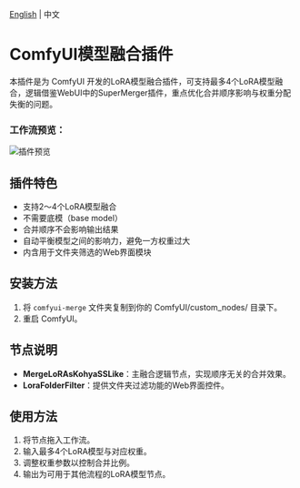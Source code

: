 
[English](README.md) | 中文

# ComfyUI模型融合插件    
本插件是为 ComfyUI 开发的LoRA模型融合插件，可支持最多4个LoRA模型融合，逻辑借鉴WebUI中的SuperMerger插件，重点优化合并顺序影响与权重分配失衡的问题。   
### 工作流预览：    
![插件预览](https://github.com/user-attachments/assets/6d0a02e6-a92e-40b3-9f1d-156fde787ff4 )    

## 插件特色
- 支持2～4个LoRA模型融合
- 不需要底模（base model）
- 合并顺序不会影响输出结果
- 自动平衡模型之间的影响力，避免一方权重过大
- 内含用于文件夹筛选的Web界面模块

## 安装方法
1. 将 `comfyui-merge` 文件夹复制到你的 ComfyUI/custom_nodes/ 目录下。
2. 重启 ComfyUI。

## 节点说明
- **MergeLoRAsKohyaSSLike**：主融合逻辑节点，实现顺序无关的合并效果。
- **LoraFolderFilter**：提供文件夹过滤功能的Web界面控件。

## 使用方法
1. 将节点拖入工作流。
2. 输入最多4个LoRA模型与对应权重。
3. 调整权重参数以控制合并比例。
4. 输出为可用于其他流程的LoRA模型节点。
